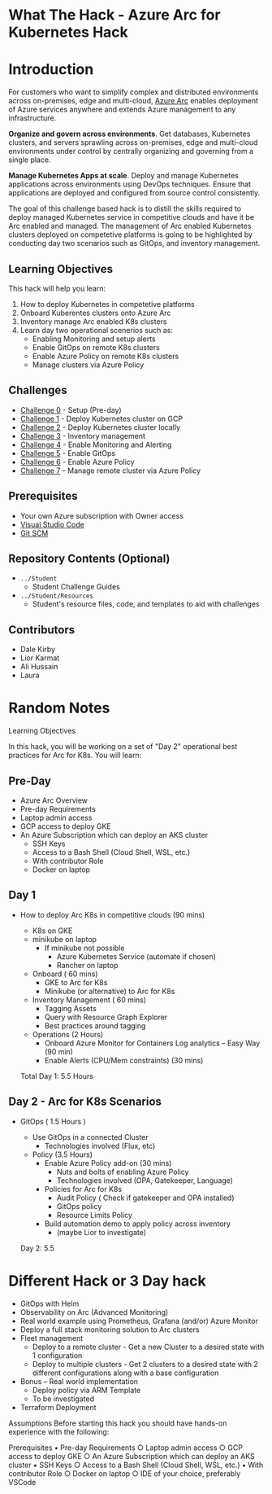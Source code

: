 # What The Hack - Azure Arc for Kubernetes Hack

# Introduction
For customers who want to simplify complex and distributed environments across on-premises, edge and multi-cloud, [Azure Arc](https://azure.microsoft.com/en-us/services/azure-arc/) enables deployment of Azure services anywhere and extends Azure management to any infrastructure.

 **Organize and govern across environments**. Get databases, Kubernetes clusters, and servers sprawling across on-premises, edge and multi-cloud environments under control by centrally organizing and governing from a single place.

**Manage Kubernetes Apps at scale**. Deploy and manage Kubernetes applications across environments using DevOps techniques. Ensure that applications are deployed and configured from source control consistently.

The goal of this challenge based hack is to distill the skills required to deploy managed Kubernetes service in competitive clouds and have it be Arc enabled and managed. The management of Arc enabled Kubernetes clusters deployed on competetive platforms is going to be highlighted by conducting day two scenarios such as GitOps, and inventory management.

## Learning Objectives

This hack will help you learn:

1. How to deploy Kubernetes in competetive platforms
2. Onboard Kuberentes clusters onto Azure Arc
3. Inventory manage Arc enabled K8s clusters
4. Learn day two operational scenerios such as:
	* Enabling Monitoring and setup alerts
	* Enable GitOps on remote K8s clusters
	* Enable Azure Policy on remote K8s clusters
	* Manage clusters via Azure Policy

## Challenges
 - [Challenge 0](./Student/challenge00.md) - Setup (Pre-day)
 - [Challenge 1](./Student/challenge01.md) - Deploy Kubernetes cluster on GCP
 - [Challenge 2](./Student/challenge02.md) - Deploy Kubernetes cluster locally
 - [Challenge 3](./Student/challenge03.md) - Inventory management
 - [Challenge 4](./Student/challenge04.md) - Enable Monitoring and Alerting
 - [Challenge 5](./Student/challenge05.md) - Enable GitOps
 - [Challenge 6](./Student/challenge06.md) - Enable Azure Policy
 - [Challenge 7](./Student/challenge07.md) - Manage remote cluster via Azure Policy
 

## Prerequisites
- Your own Azure subscription with Owner access
- [Visual Studio Code](https://code.visualstudio.com)
- [Git SCM](https://git-scm.com/download)

## Repository Contents (Optional)
- `../Student`
  - Student Challenge Guides
- `../Student/Resources`
  - Student's resource files, code, and templates to aid with challenges

## Contributors
- Dale Kirby
- Lior Karmat
- Ali Hussain
- Laura 

# Random Notes

Learning Objectives

In this hack, you will be working on a set of "Day 2" operational best practices for Arc for K8s. You will learn:

## Pre-Day
  - Azure Arc Overview
  - Pre-day Requirements
  - Laptop admin access
  - GCP access to deploy GKE
  - An Azure Subscription which can deploy an AKS cluster
	- SSH Keys
	- Access to a Bash Shell (Cloud Shell, WSL, etc.)
	- With contributor Role
	- Docker on laptop

## Day 1
 - How to deploy Arc K8s in competitive clouds (90 mins)
	- K8s on GKE
	- minikube on laptop
		- If minikube not possible
			- Azure Kubernetes Service (automate if chosen)
			- Rancher on laptop 
	- Onboard ( 60 mins)
		- GKE to Arc for K8s 
		- Minikube (or alternative) to Arc for K8s
	- Inventory Management ( 60 mins)
		- Tagging Assets
		- Query with Resource Graph Explorer
		- Best practices around tagging
	- Operations (2 Hours)
		- Onboard Azure Monitor for Containers Log analytics – Easy Way (90 min)
		- Enable Alerts (CPU/Mem constraints) (30 mins)

	Total Day 1: 5.5 Hours
	
## Day 2 - Arc for K8s Scenarios

- GitOps ( 1.5 Hours )
	- Use GitOps in a connected Cluster
		- Technologies involved (Flux, etc)
	- Policy (3.5 Hours)
		- Enable Azure Policy add-on (30 mins)
			- Nuts and bolts of enabling Azure Policy
			- Technologies involved (OPA, Gatekeeper, Language)
		- Policies for Arc for K8s
			- Audit Policy ( Check if gatekeeper and OPA installed)
			- GitOps policy
			- Resource Limits Policy 
		- Build automation demo to apply policy across inventory 
			- (maybe Lior to investigate)

	Day 2: 5.5
	
# Different Hack or 3 Day hack

  - GitOps with Helm
  - Observability on Arc (Advanced Monitoring)
  - Real world example using Prometheus, Grafana (and/or) Azure Monitor
  - Deploy a full stack monitoring solution to Arc clusters
  - Fleet management
	- Deploy to a remote cluster - Get a new Cluster to a desired state with 1 configuration
	- Deploy to multiple clusters - Get 2 clusters to a desired state with 2 different configurations along with a base configuration
  - Bonus – Real world implementation
    - Deploy policy via ARM Template
    - To be investigated
  - Terraform Deployment
	
Assumptions
	Before starting this hack you should have hands-on experience with the following:
			
Prerequisites
	• Pre-day Requirements
		○ Laptop admin access
		○ GCP access to deploy GKE
		○ An Azure Subscription which can deploy an AKS cluster
			▪ SSH Keys
		○ Access to a Bash Shell (Cloud Shell, WSL, etc.)
			▪ With contributor Role
		○ Docker on laptop
		○ IDE of your choice, preferably VSCode
